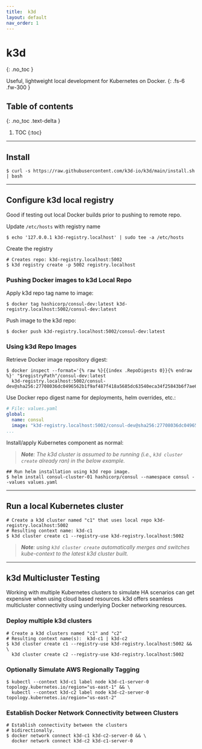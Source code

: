 ```yaml
---
title:  k3d
layout: default
nav_order: 1
---
```


# **k3d**
{: .no_toc }

Useful, lightweight local development for Kubernetes on Docker.
{: .fs-6 .fw-300 }

## Table of contents
{: .no_toc .text-delta }

1. TOC
{:toc}

---

## Install

```shell
$ curl -s https://raw.githubusercontent.com/k3d-io/k3d/main/install.sh | bash
```

---

## Configure k3d local registry

Good if testing out local Docker builds prior to pushing to remote repo.

Update `/etc/hosts` with registry name

```shell
$ echo '127.0.0.1 k3d-registry.localhost' | sudo tee -a /etc/hosts
```

Create the registry

```shell
# Creates repo: k3d-registry.localhost:5002
$ k3d registry create -p 5002 registry.localhost
```

### Pushing Docker images to k3d Local Repo

Apply k3d repo tag name to image:

```shell
$ docker tag hashicorp/consul-dev:latest k3d-registry.localhost:5002/consul-dev:latest
```

Push image to the k3d repo:

```shell
$ docker push k3d-registry.localhost:5002/consul-dev:latest
```

### Using k3d Repo Images

Retrieve Docker image repository digest:

```shell
$ docker inspect --format='{% raw %}{{index .RepoDigests 0}}{% endraw %}' "$registryPath"/consul-dev:latest
  k3d-registry.localhost:5002/consul-dev@sha256:27708036dc0496562b1f9af487f418a5685dc63540eca34f25843b6f7ae69512
```

Use Docker repo digest name for deployments, helm overrides, etc.:

```yaml
# File: values.yaml
global:
  name: consul
  image: "k3d-registry.localhost:5002/consul-dev@sha256:27708036dc0496562b1f9af487f418a5685dc63540eca34f25843b6f7ae69512"
...
```

Install/apply Kubernetes component as normal:

> _**Note**: The k3d cluster is assumed to be running (i.e., `k3d cluster create` already ran) in the below example._

```shell
## Run helm installation using k3d repo image.
$ helm install consul-cluster-01 hashicorp/consul --namespace consul --values values.yaml
```

---

## Run a local Kubernetes cluster

```shell
# Create a k3d cluster named "c1" that uses local repo k3d-registry.localhost:5002
# Resulting context name: k3d-c1
$ k3d cluster create c1 --registry-use k3d-registry.localhost:5002
```

> _**Note**: using `k3d cluster create` automatically merges and switches kube-context to the latest k3d cluster built._

---

## k3d Multicluster Testing

Working with multiple Kubernetes clusters to simulate HA scenarios can get expensive 
when using cloud based resources. k3d offers seamless multicluster connectivity using 
underlying Docker networking resources.

### Deploy multiple k3d clusters

```shell
# Create a k3d clusters named "c1" and "c2"
# Resulting context name(s):  k3d-c1 | k3d-c2
$ k3d cluster create c1 --registry-use k3d-registry.localhost:5002 && \
  k3d cluster create c2 --registry-use k3d-registry.localhost:5002
```

### Optionally Simulate AWS Regionally Tagging

```shell
$ kubectl --context k3d-c1 label node k3d-c1-server-0 topology.kubernetes.io/region="us-east-1" && \
  kubectl --context k3d-c2 label node k3d-c2-server-0 topology.kubernetes.io/region="us-east-2"
```

### Establish Docker Network Connectivity between Clusters

```shell
# Establish connectivity between the clusters
# bidirectionally.
$ docker network connect k3d-c1 k3d-c2-server-0 && \
  docker network connect k3d-c2 k3d-c1-server-0
```